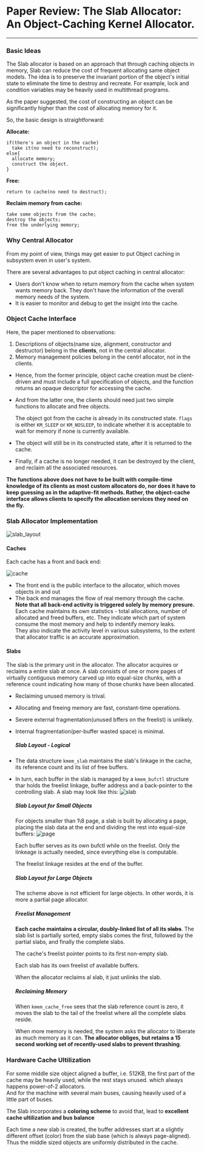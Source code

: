 # Paper Review: The Slab Allocator: An Object-Caching Kernel Allocator.

---

### Basic Ideas

The Slab allocator is based on an approach that through caching objects in memory, Slab can reduce the cost of frequent allocating same object models. The idea is to preserve the invariant portion of the object's initial state to eliminate the time to destroy and recreate. For example, lock and condition variables may be heavily used in multithread programs.

As the paper suggested, the cost of constructing an object can be significantly higher than the cost of allocating memory for it.

So, the basic design is straightforward:

**Allocate:**

```
if(there's an object in the cache)
  take it(no need to reconstruct);
else{
  allocate memory;
  construct the object.
}
```

**Free:**

`return to cache(no need to destruct);`

**Reclaim memory from cache:**

```
take some objects from the cache;
destroy the objects;
free the underlying memory;
```

### Why Central Allocator

From my point of view, things may get easier to put Object caching in subsystem even in user's system. 

There are several advantages to put object caching in central allocator:

* Users don't know when to return memory from the cache when system wants memory back. They don't have the information of the overall memory needs of the system.
* It is easier to monitor and debug to get the insight into the cache.

### Object Cache Interface

Here, the paper mentioned to observations:

1. Descriptions of objects\(name size, alignment, constructor and destructor\) belong in the **clients**, not in the central allocator.
2. Memory management policies belong in the centrl allocator, not in the clients.  

* Hence, from the former principle, object cache creation must be client-driven and must include a full specification of objects, and the function returns an opaque descriptor for accessing the cache.

* And from the latter one, the clients should need just two simple functions to allocate and free objects.

  The object got from the cache is already in its constructed state. `flags` is either `KM_SLEEP` or `KM_NOSLEEP`, to indicate whether it is acceptable to wait for memory if none is currently available.

* The object will still be in its constructed state, after it is returned to the cache.

* Finally, if a cache is no longer needed, it can be destroyed by the client, and reclaim all the associated resources.

**The functions above does not have to be built with compile-time knowledge of its clients as most custom allocators do, nor does it have to keep guessing as in the adaptive-fit methods. Rather, the object-cache interface allows clients to specify the allocation services they need on the fly.**

### Slab Allocator Implementation

![slab_layout](https://raw.github.com/XingGaoY/Slab_Allocator_for_ucore/master/Review%20and%20Summary/img/slab_layout.png)

#### Caches

Each cache has a front and back end:

![cache](https://raw.github.com/XingGaoY/Slab_Allocator_for_ucore/master/Review%20and%20Summary/img/cache.png)

* The front end is the public interface to the allocator, which moves objects in and out
* The back end manages the flow of real memory through the cache. **Note that all back-end activity is triggered solely by memory presure.**  
  Each cache maintains its own statistics - total allocations, number of allocated and freed buffers, etc. They indicate which part of system consume the most memory and help to indentify memory leaks.  
  They also indicate the activity level in various subsystems, to the extent that allocator traffic is an accurate approximation.

#### Slabs

The slab is the primary unit in the allocator. The allocator acquires or reclaims a entire slab at once. A slab consists of one or more pages of virtually contiguous memory carved up into equal-size chunks, with a reference count indicating how many of those chunks have been allocated.

* Reclaiming unused memory is trival.
* Allocating and freeing memory are fast, constant-time operations.
* Severe external fragmentation\(unused bffers on the freelist\) is unlikely.
* Internal fragmentation\(per-buffer wasted space\) is minimal.

  ##### Slab Layout - Logical

* The data structure `kmem_slab` maintains the slab's linkage in the cache, its reference count and its list of free buffers.

* In turn, each buffer in the slab is managed by a `kmem_bufctl` structure thar holds the freelist linkage, buffer address and a back-pointer to the controlling slab.
  A slab may look like this:
  ![slab](https://raw.github.com/XingGaoY/Slab_Allocator_for_ucore/master/Review%20and%20Summary/img/slab.png)

  ##### Slab Layout for Small Objects

  For objects smaller than 1\8 page, a slab is built by allocating a page, placing the slab data at the end and dividing the rest into equal-size buffers:
  ![page](https://raw.github.com/XingGaoY/Slab_Allocator_for_ucore/master/Review%20and%20Summary/img/slab_page.png)

  Each buffer serves as its own bufctl while on the freelist. Only the linkeage is actually needed, since everything else is computable.

  The freelist linkage resides at the end of the buffer.

  ##### Slab Layout for Large Objects

  The scheme above is not efficient for large objects. In other words, it is more a partial page allocator.

  ##### Freelist Management

  **Each cache maintains a circular, doubly-linked list of all its ~~slabs~~**. The slab list is partially sorted, empty slabs comes the first, followed by the partial slabs, and finally the complete slabs.

  The cache's freelist pointer points to its first non-empty slab.

  Each slab has its own freelist of available buffers.

  When the allocator reclaims al slab, it just unlinks the slab.

  ##### Reclaiming Memory

  When `kmem_cache_free` sees that the slab reference count is zero, it moves the slab to the tail of the freelist where all the complete slabs reside.

  When more memory is needed, the system asks the allocator to liberate as much memory as it can. **The allocator obliges, but retains a 15 second working set of recently-used slabs to prevent thrashing**.
### Hardware Cache Ultilization
For some middle size object aligned a buffer, i.e. 512KB, the first part of the cache may be heavily used, while the rest stays unused. which always happens power-of-2 allocators.  
And for the machine with several main buses, causing heavily used of a little part of buses.

The Slab incorporates a **coloring scheme** to avoid that, lead to **excellent cache ultilization and bus balance**

Each time a new slab is created, the buffer addresses start at a slightly different offset (color) from the slab base
(which is always page-aligned). Thus the middle sized objects are uniformly distributed in the cache.